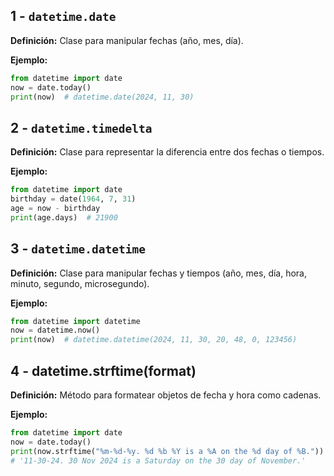 ## 1 - `datetime.date`

**Definición:** Clase para manipular fechas (año, mes, día).

**Ejemplo:**

```python
from datetime import date
now = date.today()
print(now)  # datetime.date(2024, 11, 30)
```

## 2 - `datetime.timedelta`

**Definición:** Clase para representar la diferencia entre dos fechas o tiempos.

**Ejemplo:**

```python
from datetime import date
birthday = date(1964, 7, 31)
age = now - birthday
print(age.days)  # 21900
```

## 3 - `datetime.datetime`

**Definición:** Clase para manipular fechas y tiempos (año, mes, día, hora, minuto, segundo, microsegundo).

**Ejemplo:**

```python
from datetime import datetime
now = datetime.now()
print(now)  # datetime.datetime(2024, 11, 30, 20, 48, 0, 123456)
```

## 4 - datetime.strftime(format)

**Definición:** Método para formatear objetos de fecha y hora como cadenas.

**Ejemplo:**

```python
from datetime import date
now = date.today()
print(now.strftime("%m-%d-%y. %d %b %Y is a %A on the %d day of %B."))
# '11-30-24. 30 Nov 2024 is a Saturday on the 30 day of November.'
```

